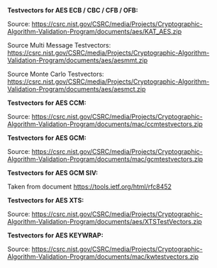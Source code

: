 <b>Testvectors for AES ECB / CBC / CFB / OFB:</b>

Source: https://csrc.nist.gov/CSRC/media/Projects/Cryptographic-Algorithm-Validation-Program/documents/aes/KAT_AES.zip

Source Multi Message Testvectors: https://csrc.nist.gov/CSRC/media/Projects/Cryptographic-Algorithm-Validation-Program/documents/aes/aesmmt.zip

Source Monte Carlo Testvectors: https://csrc.nist.gov/CSRC/media/Projects/Cryptographic-Algorithm-Validation-Program/documents/aes/aesmct.zip

<b>Testvectors for AES CCM:</b>

Source: https://csrc.nist.gov/CSRC/media/Projects/Cryptographic-Algorithm-Validation-Program/documents/mac/ccmtestvectors.zip

<b>Testvectors for AES GCM:</b>

Source: https://csrc.nist.gov/CSRC/media/Projects/Cryptographic-Algorithm-Validation-Program/documents/mac/gcmtestvectors.zip

<b>Testvectors for AES GCM SIV:</b>

Taken from document https://tools.ietf.org/html/rfc8452

<b>Testvectors for AES XTS:</b>

Source: https://csrc.nist.gov/CSRC/media/Projects/Cryptographic-Algorithm-Validation-Program/documents/aes/XTSTestVectors.zip

<b>Testvectors for AES KEYWRAP:</b>

Source: https://csrc.nist.gov/CSRC/media/Projects/Cryptographic-Algorithm-Validation-Program/documents/mac/kwtestvectors.zip

